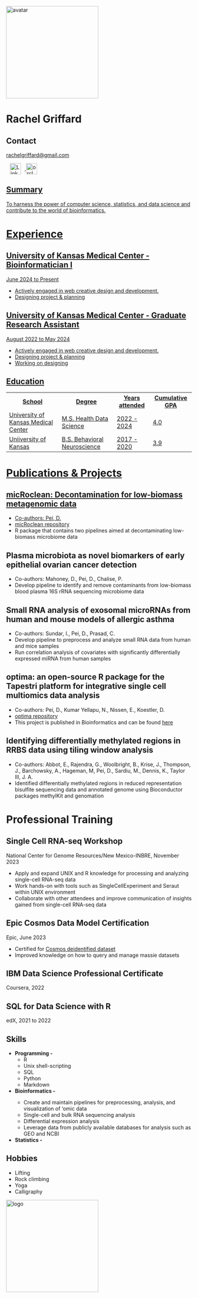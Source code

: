 <html lang="en">

<head>
	<meta charset="UTF-8">
	<meta http-equiv="X-UA-Compatible"
		content="IE=edge">
	<meta name="viewport"
		content="width=device-width, 
				initial-scale=1.0">
	<link rel="stylesheet"
		href="resume.css">
<body>
	<div class="full">
		<div class="center">
			<div class="circular_image">
				<img src=
"https://github.com/rachelgriffard/digital-cv/assets/95938614/787b7baf-c4f6-48bc-9b11-18b10ea2bbe5"
					alt="avatar"
					style="width:250px;
							height:250px;">
        <h1> Rachel Griffard
			</div>
			<div class="Contact">
				<h2>Contact</h2>
				<p>
					<a href="rachelgriffard@gmail.com">rachelgriffard@gmail.com</a>
				</p>
        <p>
          <a href="www.linkedin.com/in/rachelgriffard"><img align="center" src="https://raw.githubusercontent.com/rahuldkjain/github-profile-readme-generator/master/src/images/icons/Social/linked-in-alt.svg" alt="LinkedIn" height="30" width="30" hspace = 10 />
                      <a href="https://orcid.org/0000-0002-3330-695X" target="blank"><img align="center" src="https://upload.wikimedia.org/wikipedia/commons/thumb/0/06/ORCID_iD.svg/2048px-ORCID_iD.svg.png" alt="orcID" height="30" width="30" />
        </p>
			</div>
      <div class="Summary">
				<h2>Summary</h2>
				<p>
        To harness the power of computer science, statistics, and data science and contribute to the world of bioinformatics.
				</p>
			</div>
		<div class="right">
			<div class="name">
			<div class="Experience">
				<h1>Experience</h2>
				<h2>University of Kansas Medical Center - Bioinformatician I</h3>
				<p>June 2024 to Present</p>
				<ul>
					<li>
						Actively engaged in web creative
						design and development.
					</li>
					<li>
						Designing project & planning
					</li>
				</ul>
				<h2>University of Kansas Medical Center - Graduate Research Assistant</h3>
				<p>August 2022 to May 2024</p>
				<ul>
					<li>
						Actively engaged in web creative
						design and development.
					</li>
					<li>Designing project & planning</li>
					<li>Working on designing</li>
				</ul>
			</div>
			<div class="Education">
				<h2>Education</h2>
				<table>
					<tr>
						<th>School</th>
            <th>Degree</th>
						<th>Years attended</th>
						<th>Cumulative GPA</th>
					</tr>
					<tr>
						<td>University of Kansas Medical Center</td>
            <td>M.S. Health Data Science</td>
						<td>2022 - 2024</td>
						<td>4.0</td>
					</tr>
					<tr>
						<td>Uniiversity of Kansas</td>
            <td>B.S. Behavioral Neuroscience</td>
						<td>2017 - 2020</td>
						<td>3.9</td>
					</tr>
				</table>
			</div>
			<div class="Projects and Publications">
				<h1> Publications & Projects
						<h2>micRoclean: Decontamination for low-biomass metagenomic data</h2>
							<ul>
								<li>Co-authors: Pei, D.</li>
								<li><a href = "https://github.com/rachelgriffard/micRoclean">micRoclean repository</a></li>
								<li>R package that contains two pipelines aimed at decontaminating low-biomass microbiome data</li>
							</ul>
						<h2> Plasma microbiota as novel biomarkers of early epithelial ovarian cancer detection</h2>
							<ul>
								<li>Co-authors: Mahoney, D., Pei, D., Chalise, P.</li>
								<li>Develop pipeline to identify and remove contaminants from low-biomass blood plasma 16S rRNA sequencing microbiome data</li>
							</ul>
						<h2>Small RNA analysis of exosomal microRNAs from human and mouse models of allergic asthma</h2>
						<p>	
							<ul>
								<li>Co-authors: Sundar, I., Pei, D., Prasad, C.
								<li>Develop pipeline to preprocess and analyze small RNA data from human and mice samples</li>
								<li>Run correlation analysis of covariates with significantly differentially expressed miRNA from human samples</li>
							</ul>
						</p>
						<h2>optima: an open-source R package for the Tapestri platform for integrative single cell multiomics data analysis</h2>
						<p>
							<ul>
								<li>Co-authors: Pei, D., Kumar Yellapu, N., Nissen, E., Koestler, D.</li>	
								<li><a href = "https://github.com/rachelgriffard/optima">optima repository</a></li>
								<li>This project is published in Bioinformatics and can be found <a href = "https://academic.oup.com/bioinformatics/article/39/10/btad611/7291856">here</a></li>
							</ul>
						</p>
      						<h2>Identifying differentially methylated regions in RRBS data using tiling window analysis</h2>
	    					<p>
							<ul>
								<li>Co-authors: Abbot, E., Rajendra, G., Woolbright, B., Krise, J., Thompson, J., Barchowsky, A., Hageman, M, Pei, D., Sardiu, M., Dennis, K., Taylor III, J. A.</li>
								<li>Identified differentially methylated regions in reduced representation bisulfite sequencing data and annotated genome using Bioconductor packages methylKit and genomation</li>
							</ul>
						</p>				
			</div>
<div class = "Training">
	<h1>Professional Training</h1>
	<h2>Single Cell RNA-seq Workshop</h2>
	National Center for Genome Resources/New Mexico-INBRE, November 2023
	<ul>
		<li>Apply and expand UNIX and R knowledge for processing and analyzing single-cell RNA-seq data</li>
		<li>Work hands-on with tools such as SingleCellExperiment and Seraut within UNIX environment</li>
		<li>Collaborate with other attendees and improve communication of insights gained from single-cell RNA-seq data</li>
	</ul>
 	<h2>Epic Cosmos Data Model Certification</h2>
  	Epic, June 2023
   	<ul>
		<li>Certified for <a href = "https://cosmos.epic.com/">Cosmos deidentified dataset</a></li>
		<li>Improved knowledge on how to query and manage massie datasets</li>
	</ul>
 	<h2>IBM Data Science Professional Certificate</h2>
	Coursera, 2022
	<h2>SQL for Data Science with R</h2>
	edX, 2021 to 2022
</div>
<div class="Skills">
				<h2>Skills</h2>
				<ul>
					<li>
						<b>Programming - </b>
						<ul>
							<li> R</li>
							<li> Unix shell-scripting</li>
							<li>SQL</li>
							<li> Python</li>
							<li>Markdown</li>
						</ul>
					</li>
					<li>
						<b>Bioinformatics - </b>
					</li>
						<ul>
							<li>Create and maintain pipelines for preprocessing, analysis, and visualization of ‘omic data</li>
							<li>Single-cell and bulk RNA sequencing analysis</li>
							<li>Differential expression analysis</li>
							<li>Leverage data from publicly available databases for analysis such as GEO and NCBI</li>
						</ul>
					<li>
						<b>Statistics - </b>
					</li>
				</ul>
			</div>
      <div class="Hobbies">
				<h2>Hobbies</h2>
				<ul>
					<li>Lifting</li>
					<li>Rock climbing</li>
					<li>Yoga</li>
					<li>Calligraphy</li>
				</ul>
			</div>
		</div>
	</div>
                                <img src = "https://github.com/rachelgriffard/digital-cv/assets/95938614/e653d55d-7610-4621-8dc8-a3e01dfec855" 
          alt="logo"
					style="width:250px;
							height:250px;">
</body>

</html>
